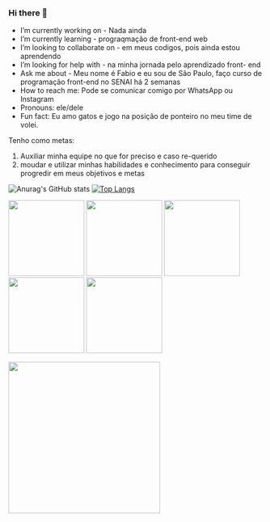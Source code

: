 ### Hi there 👋

-  I’m currently working on - Nada ainda 
-  I’m currently learning - prograqmação de front-end web
-  I’m looking to collaborate on - em meus codigos, pois ainda estou aprendendo
-  I’m looking for help with - na minha jornada pelo aprendizado front- end
-  Ask me about - Meu nome é Fabio e eu sou de São Paulo, faço curso de programação front-end no SENAI há 2 semanas 
-  How to reach me: Pode se comunicar comigo por WhatsApp ou Instagram 
-  Pronouns: ele/dele
-  Fun fact: Eu amo gatos e jogo na posição de ponteiro no meu time de volei.

Tenho como metas:

1. Auxiliar minha equipe no que for preciso e caso re-querido
2. moudar e utilizar minhas habilidades e conhecimento para conseguir progredir em meus objetivos e metas

![Anurag's GitHub stats](https://github-readme-stats.vercel.app/api?username=Fabio42-sys&show_icons=true&theme=radical) [![Top Langs](https://github-readme-stats.vercel.app/api/top-langs/?username=Fabio42-sys&layout=donut)](https://github.com/Fabio42-sys/github-readme-stats)

 <img height="150" src="https://cdn.jsdelivr.net/gh/devicons/devicon/icons/github/github-original.svg" /> <img height="150"
 src="https://cdn.jsdelivr.net/gh/devicons/devicon/icons/html5/html5-original-wordmark.svg" />  <img  height="150" src="https://cdn.jsdelivr.net/gh/devicons/devicon/icons/vscode/vscode-plain-wordmark.svg" /> <img height="150" src="https://cdn.jsdelivr.net/gh/devicons/devicon/icons/git/git-original-wordmark.svg" /> <img height="150" src="https://cdn.jsdelivr.net/gh/devicons/devicon/icons/javascript/javascript-plain.svg" />

<img height="300" src="https://avatars.githubusercontent.com/u/142447343?s=400&u=578808d1366def4aa91bd6fcda8c2227d4d1f7c3&v=4" />

<script type="text/javascript">document.write(Date());</script>